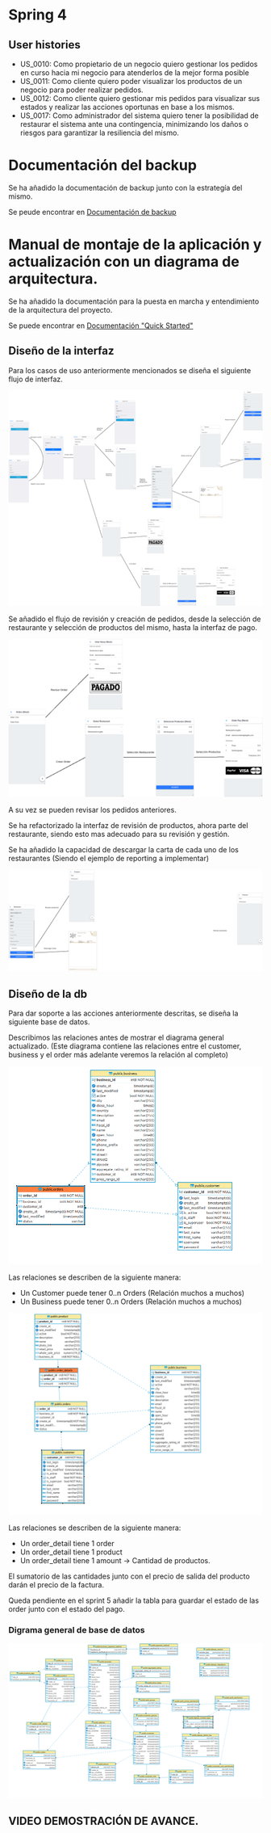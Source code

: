# Spring 4

## User histories

- US_0010: Como propietario de un negocio quiero gestionar los pedidos en curso hacia mi negocio para atenderlos de la mejor forma posible
- US_0011: Como cliente quiero poder visualizar los productos de un negocio para poder realizar pedidos.
- US_0012: Como cliente quiero gestionar mis pedidos para visualizar sus estados y realizar las acciones oportunas en base a los mismos.
- US_0017: Como administrador del sistema quiero tener la posibilidad de restaurar el sistema ante una contingencia, minimizando los daños o riesgos para garantizar la resiliencia del mismo.

# Documentación del backup

Se ha añadido la documentación de backup junto con la estrategía del mismo.

Se peude encontrar en [Documentación de backup](https://github.com/txacon/gap-service/blob/main/BACKUP_AND_RECOVER.md)

# Manual de montaje de la aplicación y actualización con un diagrama de arquitectura.

Se ha añadido la documentación para la puesta en marcha y entendimiento de la arquitectura del proyecto.

Se puede encontrar en [Documentación "Quick Started"](https://github.com/txacon/gap-service/blob/main/README.md)

## Diseño de la interfaz

Para los casos de uso anteriormente mencionados se diseña el siguiente flujo de interfaz.

![Interfaz sprint 4](doc_images/interfaz_spring_4.png)

Se añadido el flujo de revisión y creación de pedidos, desde la selección de restaurante y selección de productos del mismo, hasta la interfaz de pago.

![Detalle de la gestión de pedidos](doc_images/detalle_order_flow.png)

A su vez se pueden revisar los pedidos anteriores.

Se ha refactorizado la interfaz de revisión de productos, ahora parte del restaurante, siendo esto mas adecuado para su revisión y gestión.

Se ha añadido la capacidad de descargar la carta de cada uno de los restaurantes (Siendo el ejemplo de reporting a implementar)

![Detalle de la gestión de productos](doc_images/detalle_gestion_productos.png)

## Diseño de la db

Para dar soporte a las acciones anteriormente descritas, se diseña la siguiente base de datos.

Describimos las relaciones antes de mostrar el diagrama general actualizado. (Este diagrama contiene las relaciones entre el customer, business y el order más adelante veremos la relación al completo)

![Detalle de las relaciones añadidas en el spring 4](doc_images/orders_db_diagram.png)

Las relaciones se describen de la siguiente manera:
 
 - Un Customer puede tener 0..n Orders (Relación muchos a muchos)
 - Un Business puede tener 0..n Orders (Relación muchos a muchos)
  
![Detalle de la relación entre order y order details](doc_images/order_with_details.png)

Las relaciones se describen de la siguiente manera:
 
 - Un order_detail tiene 1 order
 - Un order_detail tiene 1 product
 - Un order_detail tiene 1 amount -> Cantidad de productos.

El sumatorio de las cantidades junto con el precio de salida del producto darán el precio de la factura.

Queda pendiente en el sprint 5 añadir la tabla para guardar el estado de las order junto con el estado del pago.

  
### Digrama general de base de datos

![Diagrama general de DB](doc_images/db_completo_sprint4.png)

## VIDEO DEMOSTRACIÓN DE AVANCE.

